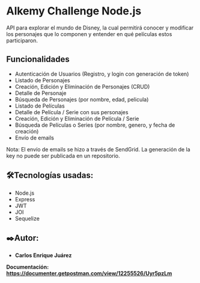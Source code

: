 # Alkemy Challenge Node.js
API para explorar el mundo de Disney, la cual permitirá conocer y modificar los
personajes que lo componen y entender en qué películas estos participaron.

## Funcionalidades
* Autenticación de Usuarios (Registro, y login con generación de token)
* Listado de Personajes 
* Creación, Edición y Eliminación de Personajes (CRUD)
* Detalle de Personaje
* Búsqueda de Personajes (por nombre, edad, pelicula)
* Listado de Películas
* Detalle de Película / Serie con sus personajes
* Creación, Edición y Eliminación de Película / Serie
* Búsqueda de Películas o Series (por nombre, genero, y fecha de creación)
* Envío de emails

Nota: El envío de emails se hizo a través de SendGrid. La generación de la key no puede ser publicada en un repositorio.

## 🛠️Tecnologías usadas:
* Node.js
* Express
* JWT
* JOI
* Sequelize

## ✒️Autor:
* **Carlos Enrique Juárez**

**Documentación: https://documenter.getpostman.com/view/12255526/Uyr5pzLm**
